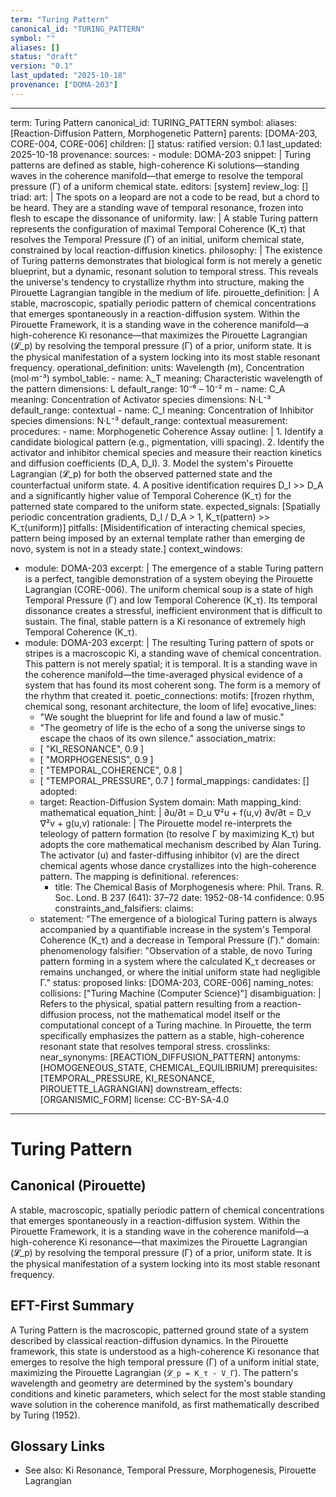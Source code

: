 ```yaml
---
term: "Turing Pattern"
canonical_id: "TURING_PATTERN"
symbol: ""
aliases: []
status: "draft"
version: "0.1"
last_updated: "2025-10-18"
provenance: ["DOMA-203"]
---
```


---
term: Turing Pattern
canonical_id: TURING_PATTERN
symbol: 
aliases: [Reaction-Diffusion Pattern, Morphogenetic Pattern]
parents: [DOMA-203, CORE-004, CORE-006]
children: []
status: ratified
version: 0.1
last_updated: 2025-10-18
provenance:
  sources:
    - module: DOMA-203
      snippet: |
        Turing patterns are defined as stable, high-coherence Ki solutions—standing waves in the coherence manifold—that emerge to resolve the temporal pressure (Γ) of a uniform chemical state.
  editors: [system]
  review_log: []
triad:
  art: |
    The spots on a leopard are not a code to be read, but a chord to be heard. They are a standing wave of temporal resonance, frozen into flesh to escape the dissonance of uniformity.
  law: |
    A stable Turing pattern represents the configuration of maximal Temporal Coherence (K_τ) that resolves the Temporal Pressure (Γ) of an initial, uniform chemical state, constrained by local reaction-diffusion kinetics.
  philosophy: |
    The existence of Turing patterns demonstrates that biological form is not merely a genetic blueprint, but a dynamic, resonant solution to temporal stress. This reveals the universe's tendency to crystallize rhythm into structure, making the Pirouette Lagrangian tangible in the medium of life.
pirouette_definition: |
  A stable, macroscopic, spatially periodic pattern of chemical concentrations that emerges spontaneously in a reaction-diffusion system. Within the Pirouette Framework, it is a standing wave in the coherence manifold—a high-coherence Ki resonance—that maximizes the Pirouette Lagrangian (𝓛_p) by resolving the temporal pressure (Γ) of a prior, uniform state. It is the physical manifestation of a system locking into its most stable resonant frequency.
operational_definition:
  units: Wavelength (m), Concentration (mol·m⁻³)
  symbol_table:
    - name: λ_T
      meaning: Characteristic wavelength of the pattern
      dimensions: L
      default_range: 10⁻⁶ – 10⁻² m
    - name: C_A
      meaning: Concentration of Activator species
      dimensions: N·L⁻³
      default_range: contextual
    - name: C_I
      meaning: Concentration of Inhibitor species
      dimensions: N·L⁻³
      default_range: contextual
  measurement:
    procedures:
      - name: Morphogenetic Coherence Assay
        outline: |
          1. Identify a candidate biological pattern (e.g., pigmentation, villi spacing).
          2. Identify the activator and inhibitor chemical species and measure their reaction kinetics and diffusion coefficients (D_A, D_I).
          3. Model the system's Pirouette Lagrangian (𝓛_p) for both the observed patterned state and the counterfactual uniform state.
          4. A positive identification requires D_I >> D_A and a significantly higher value of Temporal Coherence (K_τ) for the patterned state compared to the uniform state.
        expected_signals: [Spatially periodic concentration gradients, D_I / D_A > 1, K_τ(pattern) >> K_τ(uniform)]
        pitfalls: [Misidentification of interacting chemical species, pattern being imposed by an external template rather than emerging de novo, system is not in a steady state.]
context_windows:
  - module: DOMA-203
    excerpt: |
      The emergence of a stable Turing pattern is a perfect, tangible demonstration of a system obeying the Pirouette Lagrangian (CORE-006). The uniform chemical soup is a state of high Temporal Pressure (Γ) and low Temporal Coherence (K_τ). Its temporal dissonance creates a stressful, inefficient environment that is difficult to sustain. The final, stable pattern is a Ki resonance of extremely high Temporal Coherence (K_τ).
  - module: DOMA-203
    excerpt: |
      The resulting Turing pattern of spots or stripes is a macroscopic Ki, a standing wave of chemical concentration. This pattern is not merely spatial; it is temporal. It is a standing wave in the coherence manifold—the time-averaged physical evidence of a system that has found its most coherent song. The form is a memory of the rhythm that created it.
poetic_connections:
  motifs: [frozen rhythm, chemical song, resonant architecture, the loom of life]
  evocative_lines:
    - "We sought the blueprint for life and found a law of music."
    - "The geometry of life is the echo of a song the universe sings to escape the chaos of its own silence."
  association_matrix:
    - [ "KI_RESONANCE", 0.9 ]
    - [ "MORPHOGENESIS", 0.9 ]
    - [ "TEMPORAL_COHERENCE", 0.8 ]
    - [ "TEMPORAL_PRESSURE", 0.7 ]
formal_mappings:
  candidates: []
  adopted:
    - target: Reaction-Diffusion System
      domain: Math
      mapping_kind: mathematical
      equation_hint: |
        ∂u/∂t = D_u ∇²u + f(u,v)
        ∂v/∂t = D_v ∇²v + g(u,v)
      rationale: |
        The Pirouette model re-interprets the teleology of pattern formation (to resolve Γ by maximizing K_τ) but adopts the core mathematical mechanism described by Alan Turing. The activator (u) and faster-diffusing inhibitor (v) are the direct chemical agents whose dance crystallizes into the high-coherence pattern. The mapping is definitional.
      references:
        - title: The Chemical Basis of Morphogenesis
          where: Phil. Trans. R. Soc. Lond. B 237 (641): 37–72
          date: 1952-08-14
      confidence: 0.95
constraints_and_falsifiers:
  claims:
    - statement: "The emergence of a biological Turing pattern is always accompanied by a quantifiable increase in the system's Temporal Coherence (K_τ) and a decrease in Temporal Pressure (Γ)."
      domain: phenomenology
      falsifier: "Observation of a stable, de novo Turing pattern forming in a system where the calculated K_τ decreases or remains unchanged, or where the initial uniform state had negligible Γ."
      status: proposed
      links: [DOMA-203, CORE-006]
naming_notes:
  collisions: ["Turing Machine (Computer Science)"]
  disambiguation: |
    Refers to the physical, spatial pattern resulting from a reaction-diffusion process, not the mathematical model itself or the computational concept of a Turing machine. In Pirouette, the term specifically emphasizes the pattern as a stable, high-coherence resonant state that resolves temporal stress.
crosslinks:
  near_synonyms: [REACTION_DIFFUSION_PATTERN]
  antonyms: [HOMOGENEOUS_STATE, CHEMICAL_EQUILIBRIUM]
  prerequisites: [TEMPORAL_PRESSURE, KI_RESONANCE, PIROUETTE_LAGRANGIAN]
  downstream_effects: [ORGANISMIC_FORM]
license: CC-BY-SA-4.0
---

# Turing Pattern

## Canonical (Pirouette)
A stable, macroscopic, spatially periodic pattern of chemical concentrations that emerges spontaneously in a reaction-diffusion system. Within the Pirouette Framework, it is a standing wave in the coherence manifold—a high-coherence Ki resonance—that maximizes the Pirouette Lagrangian (𝓛_p) by resolving the temporal pressure (Γ) of a prior, uniform state. It is the physical manifestation of a system locking into its most stable resonant frequency.

## EFT-First Summary
A Turing Pattern is the macroscopic, patterned ground state of a system described by classical reaction-diffusion dynamics. In the Pirouette framework, this state is understood as a high-coherence Ki resonance that emerges to resolve the high temporal pressure (Γ) of a uniform initial state, maximizing the Pirouette Lagrangian (`𝓛_p = K_τ - V_Γ`). The pattern's wavelength and geometry are determined by the system's boundary conditions and kinetic parameters, which select for the most stable standing wave solution in the coherence manifold, as first mathematically described by Turing (1952).

## Glossary Links
- See also: Ki Resonance, Temporal Pressure, Morphogenesis, Pirouette Lagrangian